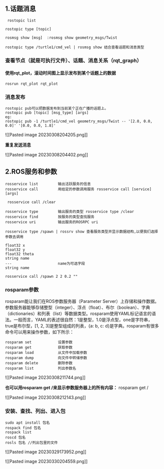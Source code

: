 ## 1.话题消息
	 rostopic list

	rostopic type [topic]

	rosmsg show [msg]  :rosmsg show geometry_msgs/Twist

	rostopic type /turtle1/cmd_vel | rosmsg show 结合查看话题和消息类型

### 查看节点（就是可执行文件）、话题、消息关系（rqt_graph）

#### 使用rqt_plot，滚动时间图上显示发布到某个话题上的数据
	rosrun rqt_plot rqt_plot

### 消息发布
	rostopic pub可以把数据发布到当前某个正在广播的话题上。
	rostopic pub [topic] [msg_type] [args]
	eg:
	rostopic pub -1 /turtle1/cmd_vel geometry_msgs/Twist -- '[2.0, 0.0, 0.0]' '[0.0, 0.0, 1.8]'

![[Pasted image 20230308204205.png]]

**重复发送消息**

![[Pasted image 20230308204402.png]]


## 2.ROS服务和参数
```
rosservice list         输出活跃服务的信息
rosservice call         用给定的参数调用服务 rosservice call [service] [args]

 rosservice call /clear

rosservice type         输出服务的类型 rosservice type /clear
rosservice find         按服务的类型查找服务
rosservice uri          输出服务的ROSRPC uri
```

	rosservice type /spawn | rossrv show 查看服务类型并显示数据结构,以便我们选择参数去调用
```
float32 x
float32 y
float32 theta
string name
---                     name为可选字段
string name
```

	rosservice call /spawn 2 2 0.2 ""

### rosparam参数
rosparam能让我们在ROS参数服务器（Parameter Server）上存储和操作数据。参数服务器能够存储整型（integer）、浮点（float）、布尔（boolean）、字典（dictionaries）和列表（list）等数据类型。rosparam使用YAML标记语言的语法。一般而言，YAML的表述很自然：1是整型，1.0是浮点型，one是字符串，true是布尔型，[1, 2, 3]是整型组成的列表，{a: b, c: d}是字典。rosparam有很多命令可以用来操作参数，如下所示：
```
rosparam set            设置参数
rosparam get            获取参数
rosparam load           从文件中加载参数
rosparam dump           向文件中转储参数
rosparam delete         删除参数
rosparam list           列出参数名
```

![[Pasted image 20230308211744.png]]

**也可以用rosparam get /来显示参数服务器上的所有内容：**
	rosparam get /

![[Pasted image 20230308212143.png]]

### 安装、查找、列出、进入包
	sudo apt install 包名
	rospack find 包名
	rospack list
	roscd 包名
	rosls 包名 //列出包里的文件

![[Pasted image 20230329173952.png]]


![[Pasted image 20230330204559.png]]